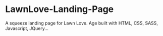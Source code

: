 # LawnLove-Landing-Page
A squeeze landing page for Lawn Love. Age built with HTML, CSS, SASS, Javascript, JQuery...
